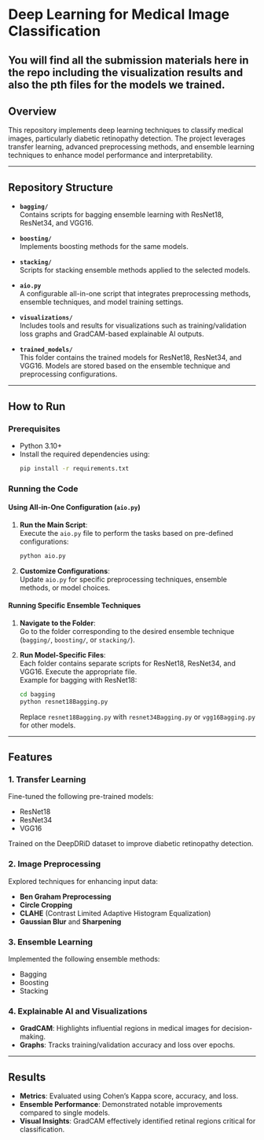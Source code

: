
# Deep Learning for Medical Image Classification


## You will find all the submission materials here in the repo including the visualization results and also the pth files for the models we trained.


## Overview

This repository implements deep learning techniques to classify medical images, particularly diabetic retinopathy detection. The project leverages transfer learning, advanced preprocessing methods, and ensemble learning techniques to enhance model performance and interpretability.



---

## Repository Structure

- **`bagging/`**  
  Contains scripts for bagging ensemble learning with ResNet18, ResNet34, and VGG16.

- **`boosting/`**  
  Implements boosting methods for the same models.

- **`stacking/`**  
  Scripts for stacking ensemble methods applied to the selected models.

- **`aio.py`**  
  A configurable all-in-one script that integrates preprocessing methods, ensemble techniques, and model training settings.

- **`visualizations/`**  
  Includes tools and results for visualizations such as training/validation loss graphs and GradCAM-based explainable AI outputs.

- **`trained_models/`**  
  This folder contains the trained models for ResNet18, ResNet34, and VGG16. Models are stored based on the ensemble technique and preprocessing configurations.

---

## How to Run

### Prerequisites
- Python 3.10+
- Install the required dependencies using:
  ```bash
  pip install -r requirements.txt
  ```

### Running the Code

#### Using All-in-One Configuration (`aio.py`)
1. **Run the Main Script**:  
   Execute the `aio.py` file to perform the tasks based on pre-defined configurations:  
   ```bash
   python aio.py
   ```
2. **Customize Configurations**:  
   Update `aio.py` for specific preprocessing techniques, ensemble methods, or model choices.

#### Running Specific Ensemble Techniques
1. **Navigate to the Folder**:  
   Go to the folder corresponding to the desired ensemble technique (`bagging/`, `boosting/`, or `stacking/`).

2. **Run Model-Specific Files**:  
   Each folder contains separate scripts for ResNet18, ResNet34, and VGG16. Execute the appropriate file.  
   Example for bagging with ResNet18:  
   ```bash
   cd bagging
   python resnet18Bagging.py
   ```
   Replace `resnet18Bagging.py` with `resnet34Bagging.py` or `vgg16Bagging.py` for other models.

---

## Features

### 1. Transfer Learning
Fine-tuned the following pre-trained models:
- ResNet18
- ResNet34
- VGG16

Trained on the DeepDRiD dataset to improve diabetic retinopathy detection.

### 2. Image Preprocessing
Explored techniques for enhancing input data:
- **Ben Graham Preprocessing**
- **Circle Cropping**
- **CLAHE** (Contrast Limited Adaptive Histogram Equalization)
- **Gaussian Blur** and **Sharpening**

### 3. Ensemble Learning
Implemented the following ensemble methods:
- Bagging
- Boosting
- Stacking

### 4. Explainable AI and Visualizations
- **GradCAM**: Highlights influential regions in medical images for decision-making.
- **Graphs**: Tracks training/validation accuracy and loss over epochs.

---

## Results

- **Metrics**: Evaluated using Cohen’s Kappa score, accuracy, and loss.
- **Ensemble Performance**: Demonstrated notable improvements compared to single models.
- **Visual Insights**: GradCAM effectively identified retinal regions critical for classification.

